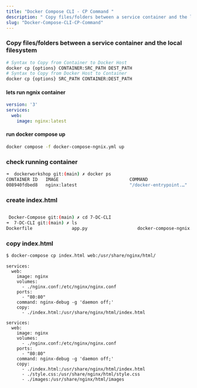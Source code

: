 ```yaml
---
title: "Docker Compose CLI - CP Command "
description: " Copy files/folders between a service container and the local filesystem "
slug: "Docker-Compose-CLI-CP-Command"
---
```


### Copy files/folders between a service container and the local filesystem

```sh
# Syntax to Copy from Container to Docker Host  
docker cp {options} CONTAINER:SRC_PATH DEST_PATH 
# Syntax to Copy from Docker Host to Container  
docker cp {options} SRC_PATH CONTAINER:DEST_PATH 

```

#### lets run ngnix container 

```yml
version: '3'
services:
  web:
    image: nginx:latest

```

#### run docker compose up 

```sh
docker compose -f docker-compose-ngnix.yml up 

```

### check running container  

```sh
➜  dockerworkshop git:(main) ✗ docker ps
CONTAINER ID   IMAGE                           COMMAND                  CREATED              STATUS              PORTS     NAMES
008940fdbed8   nginx:latest                    "/docker-entrypoint.…"   29 seconds ago       Up 28 seconds       80/tcp    7-dc-cli-web-1
```

### create index.html

```sh

 Docker-Compose git:(main) ✗ cd 7-DC-CLI 
➜  7-DC-CLI git:(main) ✗ ls
Dockerfile               app.py                   docker-compose-ngnix.yml docker-compose.yml       index.html               requirements.txt         src
```
### copy index.html

```sh
$ docker-compose cp index.html web:/usr/share/nginx/html/

```


```
services:
  web:
    image: nginx
    volumes:
      - ./nginx.conf:/etc/nginx/nginx.conf
    ports:
      - "80:80"
    command: nginx-debug -g 'daemon off;'
    copy:
      - ./index.html:/usr/share/nginx/html/index.html
```

```
services:
  web:
    image: nginx
    volumes:
      - ./nginx.conf:/etc/nginx/nginx.conf
    ports:
      - "80:80"
    command: nginx-debug -g 'daemon off;'
    copy:
      - ./index.html:/usr/share/nginx/html/index.html
      - ./style.css:/usr/share/nginx/html/style.css
      - ./images:/usr/share/nginx/html/images
```      
